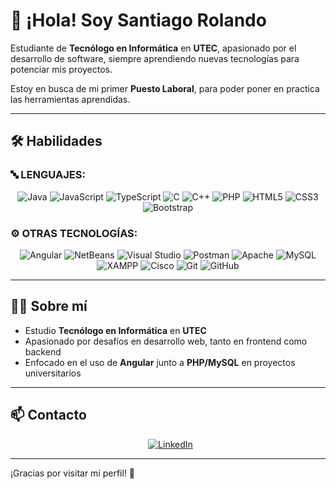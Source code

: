 # 👋 ¡Hola! Soy Santiago Rolando

Estudiante de **Tecnólogo en Informática** en **UTEC**, apasionado por el desarrollo de software, siempre aprendiendo nuevas tecnologías para potenciar mis proyectos.

Estoy en busca de mi primer **Puesto Laboral**, para poder poner en practica las herramientas aprendidas.

---

## 🛠️ Habilidades

### 🔤 LENGUAJES:
<p align="center">
  <img src="https://img.shields.io/badge/-Java-007396?style=flat&logo=java&logoColor=white" alt="Java"/>
  <img src="https://img.shields.io/badge/-JavaScript-3178C6?style=flat&logo=javascript&logoColor=white" alt="JavaScript"/>
  <img src="https://img.shields.io/badge/-TypeScript-3178C6?style=flat&logo=typescript&logoColor=white" alt="TypeScript"/>
  <img src="https://img.shields.io/badge/-C-00599C?style=flat&logo=c&logoColor=white" alt="C"/>
  <img src="https://img.shields.io/badge/-C++-00599C?style=flat&logo=c%2B%2B&logoColor=white" alt="C++"/>
  <img src="https://img.shields.io/badge/-PHP-777BB4?style=flat&logo=php&logoColor=white" alt="PHP"/>
  <img src="https://img.shields.io/badge/-HTML5-E34F26?style=flat&logo=html5&logoColor=white" alt="HTML5"/>
  <img src="https://img.shields.io/badge/-CSS3-1572B6?style=flat&logo=css3&logoColor=white" alt="CSS3"/>
  <img src="https://img.shields.io/badge/-Bootstrap-7952B3?style=flat&logo=bootstrap&logoColor=white" alt="Bootstrap"/>
</p>

### ⚙️ OTRAS TECNOLOGÍAS:
<p align="center">
  <img src="https://img.shields.io/badge/-Angular-DD0031?style=flat&logo=angular&logoColor=white" alt="Angular"/>
  <img src="https://img.shields.io/badge/-NetBeans-026E00?style=flat&logo=netbeans&logoColor=white" alt="NetBeans"/>
  <img src="https://img.shields.io/badge/-Visual%20Studio-5C2D91?style=flat&logo=visual-studio&logoColor=white" alt="Visual Studio"/>
  <img src="https://img.shields.io/badge/-Postman-FF6C37?style=flat&logo=postman&logoColor=white" alt="Postman"/>
  <img src="https://img.shields.io/badge/-Apache-D22128?style=flat&logo=apache&logoColor=white" alt="Apache"/>
  <img src="https://img.shields.io/badge/-MySQL-4479A1?style=flat&logo=mysql&logoColor=white" alt="MySQL"/>
  <img src="https://img.shields.io/badge/-XAMPP-FCC233?style=flat&logo=xampp&logoColor=black" alt="XAMPP"/>
  <img src="https://img.shields.io/badge/-Cisco-1BA0D7?style=flat&logo=cisco&logoColor=white" alt="Cisco"/>
  <img src="https://img.shields.io/badge/-Git-F05032?style=flat&logo=git&logoColor=white" alt="Git"/>
  <img src="https://img.shields.io/badge/-GitHub-181717?style=flat&logo=github&logoColor=white" alt="GitHub"/>
</p>

---

## 👨‍💻 Sobre mí

- Estudio **Tecnólogo en Informática** en **UTEC**
- Apasionado por desafíos en desarrollo web, tanto en frontend como backend
- Enfocado en el uso de **Angular** junto a **PHP/MySQL** en proyectos universitarios

---

## 📫 Contacto

<p align="center">
  &nbsp;
  <a href="https://www.linkedin.com/in/https://www.linkedin.com/in/santiago-rolando-/" target="_blank">
    <img src="https://img.shields.io/badge/LinkedIn-Conectemos-blue?style=flat&logo=linkedin&logoColor=white" alt="LinkedIn"/>
  </a>
</p>

---

¡Gracias por visitar mi perfil! 🚀
